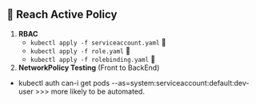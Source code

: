 
## 🚀 Reach Active Policy

1. **RBAC**
    - `kubectl apply -f serviceaccount.yaml` 📄
    - `kubectl apply -f role.yaml` 📄
    - `kubectl apply -f rolebinding.yaml` 📄
2. **NetworkPolicy Testing** (Front to BackEnd)
- kubectl auth can-i get pods --as=system:serviceaccount:default:dev-user >>> more likely to be automated.